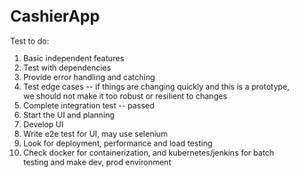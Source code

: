 # CashierApp

Test to do: 
1. Basic independent features
2. Test with dependencies
3. Provide error handling and catching
4. Test edge cases -- if things are changing quickly and this is a prototype, we should not make it too robust or resilient to changes
5. Complete integration test -- passed
6. Start the UI and planning
7. Develop UI
8. Write e2e test for UI, may use selenium
9. Look for deployment, performance and load testing
10. Check docker for containerization, and kubernetes/jenkins for batch testing and make dev, prod environment
